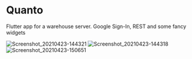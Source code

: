 # Quanto

Flutter app for a warehouse server.
Google Sign-In, REST and some fancy widgets


![Screenshot_20210423-144321](https://user-images.githubusercontent.com/37753289/115875305-5d4da380-a445-11eb-963f-1d408f9f56af.png) ![Screenshot_20210423-144318](https://user-images.githubusercontent.com/37753289/115875276-54f56880-a445-11eb-8285-c6d45c241ea6.png) ![Screenshot_20210423-150651](https://user-images.githubusercontent.com/37753289/115875607-af8ec480-a445-11eb-8293-e96245323397.png)


